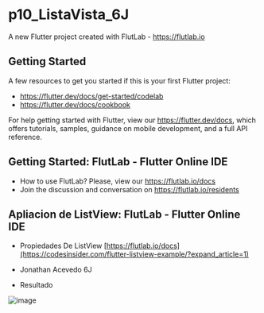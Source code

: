 # p10_ListaVista_6J

A new Flutter project created with FlutLab - https://flutlab.io

## Getting Started

A few resources to get you started if this is your first Flutter project:

- https://flutter.dev/docs/get-started/codelab
- https://flutter.dev/docs/cookbook

For help getting started with Flutter, view our
https://flutter.dev/docs, which offers tutorials,
samples, guidance on mobile development, and a full API reference.

## Getting Started: FlutLab - Flutter Online IDE

- How to use FlutLab? Please, view our https://flutlab.io/docs
- Join the discussion and conversation on https://flutlab.io/residents


## Apliacion de ListView: FlutLab - Flutter Online IDE

- Propiedades De ListView [https://flutlab.io/docs](https://codesinsider.com/flutter-listview-example/?expand_article=1)
- Jonathan Acevedo 6J


- Resultado


![image](https://github.com/JAcevedoCastro/p10_ListaCard_6J/assets/144373213/850fb08a-fc7b-4040-a6ee-9991216f604a)


